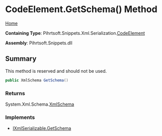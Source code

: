 <a name="_top"></a>

# CodeElement\.GetSchema\(\) Method

[Home](../../../../../../README.md#_top)

**Containing Type**: Pihrtsoft\.Snippets\.Xml\.Serialization\.[CodeElement](../README.md#_top)

**Assembly**: Pihrtsoft\.Snippets\.dll

## Summary

This method is reserved and should not be used\.

```csharp
public XmlSchema GetSchema()
```

### Returns

System\.Xml\.Schema\.[XmlSchema](https://docs.microsoft.com/en-us/dotnet/api/system.xml.schema.xmlschema)

### Implements

* [IXmlSerializable.GetSchema](https://docs.microsoft.com/en-us/dotnet/api/system.xml.serialization.ixmlserializable.getschema)
